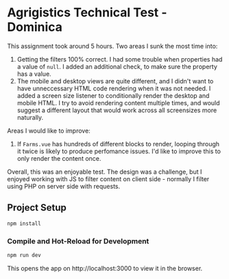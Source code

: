 # Agrigistics Technical Test - Dominica

This assignment took around 5 hours. 
Two areas I sunk the most time into:
1. Getting the filters 100% correct. I had some trouble when properties had a value of `null`. I added an additional check, to make sure the property has a value.
2. The mobile and desktop views are quite different, and I didn't want to have unneccessary HTML code rendering when it was not needed. I added a screen size listener to conditionally render the desktop and mobile HTML. I try to avoid rendering content multiple times, and would suggest a different layout that would work across all screensizes more naturally.

Areas I would like to improve:
1. If `Farms.vue` has hundreds of different blocks to render, looping through it twice is likely to produce perfomance issues. I'd like to improve this to only render the content once.

Overall, this was an enjoyable test. The design was a challenge, but I enjoyed working with JS to filter content on client side - normally I filter using PHP on server side with requests.

## Project Setup

```sh
npm install
```

### Compile and Hot-Reload for Development

```sh
npm run dev
```
This opens the app on http://localhost:3000 to view it in the browser.